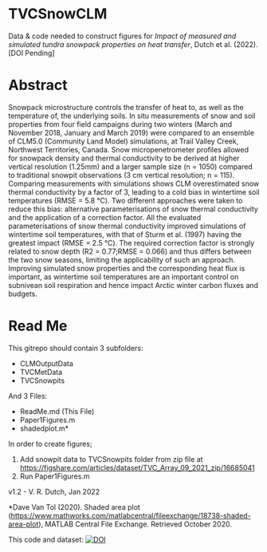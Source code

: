 # TVCSnowCLM
Data & code needed to construct figures for *Impact of measured and simulated tundra snowpack properties on heat transfer*, Dutch et al. (2022). [DOI Pending]

# Abstract 
Snowpack microstructure controls the transfer of heat to, as well as the temperature of, the underlying soils. In situ measurements of snow and soil properties from four field campaigns during two winters (March and November 2018, January and March 2019) were compared to an ensemble of CLM5.0 (Community Land Model) simulations, at Trail Valley Creek, Northwest Territories, Canada. Snow micropenetrometer profiles allowed for snowpack density and thermal conductivity to be derived at higher vertical resolution (1.25mm) and a larger sample size (n = 1050) compared to traditional snowpit observations (3 cm vertical resolution; n = 115). Comparing measurements with simulations shows CLM overestimated snow thermal conductivity by a factor of 3, leading to a cold bias in wintertime soil temperatures (RMSE = 5.8 ℃). Two different approaches were taken to reduce this bias: alternative parameterisations of snow thermal conductivity and the application of a correction factor. All the evaluated parameterisations of snow thermal conductivity improved simulations of wintertime soil temperatures, with that of Sturm et al. (1997) having the greatest impact (RMSE = 2.5 ℃). The required correction factor is strongly related to snow depth (R2 = 0.77;RMSE = 0.066) and thus differs between the two snow seasons, limiting the applicability of such an approach. Improving simulated snow properties and the corresponding heat flux is important, as wintertime soil temperatures are an important control on subnivean soil respiration and hence impact Arctic winter carbon fluxes and budgets.

# Read Me
This gitrepo should contain 3 subfolders:
- CLMOutputData
- TVCMetData
- TVCSnowpits

And 3 Files:
- ReadMe.md (This File)
- Paper1Figures.m
- shadedplot.m*

In order to create figures; 
1. Add snowpit data to TVCSnowpits folder from zip file at https://figshare.com/articles/dataset/TVC_Array_09_2021_zip/16685041
2. Run Paper1Figures.m

v1.2 - V. R. Dutch, Jan 2022

*Dave Van Tol (2020). Shaded area plot (https://www.mathworks.com/matlabcentral/fileexchange/18738-shaded-area-plot), MATLAB Central File Exchange. Retrieved October 2020.


This code and dataset: [![DOI](https://zenodo.org/badge/437042156.svg)](https://zenodo.org/badge/latestdoi/437042156)


